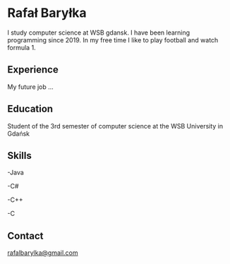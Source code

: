 # Rafał Baryłka
I study computer science at WSB gdansk. I have been learning programming since 2019. In my free time I like to play football and watch formula 1.
## Experience
My future job ...
## Education
Student of the 3rd semester of computer science at the WSB University in Gdańsk
## Skills
-Java

-C#

-C++

-C
## Contact
rafalbarylka@gmail.com
